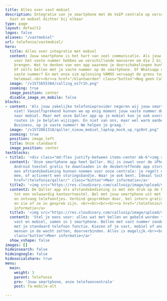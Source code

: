 ```yaml
---
title: Alles over vast mobiel
description: Integratie van je smartphone met de VoIP centrale op verschillende manieren.
  Vast en mobiel dichter bij elkaar
type: page
layout: default2
logos: false
aliases: "/vastmobiel"
url: telefonie/vastmobiel/
hero:
  title: Alles over integratie met mobiel
  content: Jouw smartphone is het hart van veel communicatie. Als jouw zakelijke telefonieprovider
    voor het vaste nummer hebben we verschillende manieren om die 2 bij elkaar te
    brengen. Wat te denken van een app waarmee je doorschakelingen kunt beïnvloeden?
    Of zelfs bellen met je vaste nummer op de smartphone. Of Whatsapp op datzelfde
    vaste nummer? En met onze sim oplossing VAMOS vervaagt de grens tussen vast mobiel
    helemaal.<br><br><a href="/klantworden" class="button">Nog geen Callvoip klant?</a>
  image: "/v1571655384/calling_os7r1h.png"
  zooming: true
  image_position: center
  disable_image_on_mobile: false
blocks:
- content: 'Als jouw zakelijke telefonieprovider negeren wij jouw smartphone zeker
    niet! Vanzelfsprekend kunnen we op enig moment jouw vaste nummer doorschakelen
    naar mobiel. Maar met onze Qaller app op je mobiel kun je ook overal bepaalde
    routes in je belplan wijzigen. En niet van ons, maar wel warm aanbevolen: Whatsapp
    Business, op je vaste nummer! We helpen je graag.'
  image: "/v1572861318/qaller_nieuw_mobiel_laptop_mock_up_rgz8nt.png"
  zooming: true
  position: image_left
  title: Onze standaard
  image_position: center
textblocks:
- title1: '<div class="md:flex justify-between items-center mb-6"<img src="https://res.cloudinary.com/callvoip/image/upload/v1572861318/qaller32x32_absdge.png">Wat is dat: Qaller app?</div>'
  content1: 'Onze smartphone app heet Qaller. Hij is zowel voor de iPhone als een
    Android toestel gratis te downloaden in de desbetreffende app store. Je zou het
    een afstandsbediening kunnen noemen voor onze centrale: je regelt er doorschakelingen
    mee, of activeert een storingsbandje. Waar je ook bent. Ideaal toch?<br><br><br><a
    href="/telefonie/qaller/" class="button">Meer informatie</a>'
  title2: '<img src="https://res.cloudinary.com/callvoip/image/upload/v1572861318/qallerplus_gp98oo.png">Wat is dat: Qaller Plus app?'
  content2: De Qaller app als afstandsbediening is met één druk op de knop om te toveren
    tot een volwaardig kantoortoestel. Bel met jouw smartphone uit met je vaste nummer
    en ontvang telefoontjes. Verbind gesprekken door, bel intern gratis met collega’s
    en zie of ze in gesprek zijn. <br><br><br><br><a href="/telefonie/qaller/" class="button">Meer
    informatie</a>
  title3: '<img src="https://res.cloudinary.com/callvoip/image/upload/v1572861318/vamos32x32_bptjzb.png">Wat is dat: Vamos SIM?'
  content3: 'Stel je eens voor: alles wat met bellen en gebeld worden te maken heeft,
    vast en mobiel, samen in 1 smartphone. Bellen met vast nummer zonder app, gewoon
    met je standaard telefoon functie. Kiezen of je vast, mobiel of anoniem uitbelt,
    mensen in de wacht zetten, doorverbinden. Alles is mogelijk.<br><br><br><a href="/telefonie/functionaliteiten/vamos/"
    class="button">Meer informatie</a>'
  show_vshape: false
images: []
hideinsearch: false
hideingoogle: false
hidesocialshare: true
menu:
  main:
    weight: 3
    parent: Telefonie
    pre: 'Jouw smartphone, onze telefooncentrale'
    post: fa-mobile-alt

---
```

